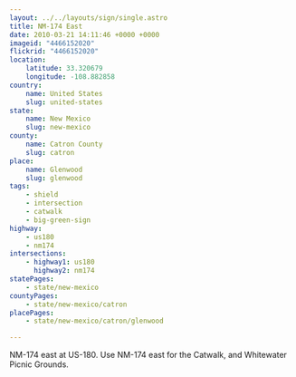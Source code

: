 ```yaml
---
layout: ../../layouts/sign/single.astro
title: NM-174 East
date: 2010-03-21 14:11:46 +0000 +0000
imageid: "4466152020"
flickrid: "4466152020"
location:
    latitude: 33.320679
    longitude: -108.882858
country:
    name: United States
    slug: united-states
state:
    name: New Mexico
    slug: new-mexico
county:
    name: Catron County
    slug: catron
place:
    name: Glenwood
    slug: glenwood
tags:
    - shield
    - intersection
    - catwalk
    - big-green-sign
highway:
    - us180
    - nm174
intersections:
    - highway1: us180
      highway2: nm174
statePages:
    - state/new-mexico
countyPages:
    - state/new-mexico/catron
placePages:
    - state/new-mexico/catron/glenwood

---
```

NM-174 east at US-180.  Use NM-174 east for the Catwalk, and Whitewater Picnic Grounds.